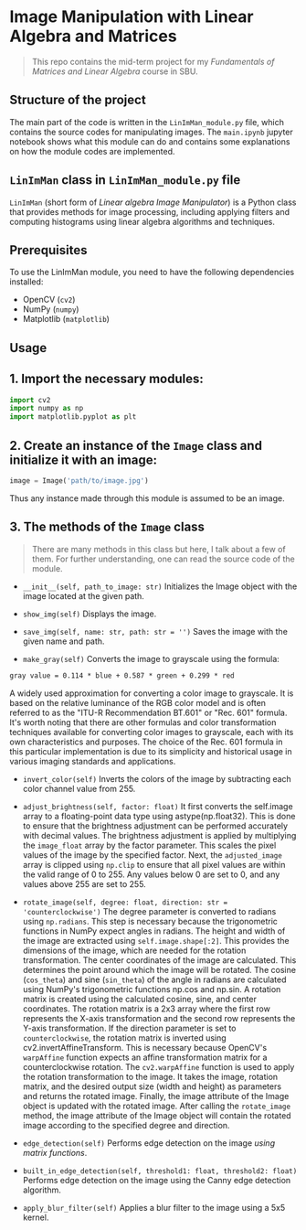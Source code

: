 # Image Manipulation with Linear Algebra and Matrices
> This repo contains the mid-term project for my *Fundamentals of Matrices and Linear Algebra* course in SBU.

## Structure of the project
The main part of the code is written in the `LinImMan_module.py` file, which contains the source codes for manipulating images. The `main.ipynb` jupyter notebook shows what this module can do and contains some explanations on how the module codes are implemented.

## `LinImMan` class in `LinImMan_module.py` file
`LinImMan` (short form of *Linear algebra Image Manipulator*) is a Python class that provides methods for image processing, including applying filters and computing histograms using linear algebra algorithms and techniques.

## Prerequisites
To use the LinImMan module, you need to have the following dependencies installed:
- OpenCV (`cv2`)
- NumPy (`numpy`)
- Matplotlib (`matplotlib`)

## Usage

## 1. Import the necessary modules:

```python
import cv2
import numpy as np
import matplotlib.pyplot as plt
```
## 2. Create an instance of the `Image` class and initialize it with an image:
```python
image = Image('path/to/image.jpg')
```
Thus any instance made through this module is assumed to be an image.

## 3. The methods of the `Image` class
> There are many methods in this class but here, I talk about a few of them. For further understanding, one can read the source code of the module.

- `__init__(self, path_to_image: str)` 
Initializes the Image object with the image located at the given path.

- `show_img(self)`
Displays the image.

- `save_img(self, name: str, path: str = '')`
Saves the image with the given name and path.

- `make_gray(self)`
Converts the image to grayscale using the formula:
```latex
gray value = 0.114 * blue + 0.587 * green + 0.299 * red
```
A widely used approximation for converting a color image to grayscale. It is based on the relative luminance of the RGB color model and is often referred to as the "ITU-R Recommendation BT.601" or "Rec. 601" formula.
It's worth noting that there are other formulas and color transformation techniques available for converting color images to grayscale, each with its own characteristics and purposes. The choice of the Rec. 601 formula in this particular implementation is due to its simplicity and historical usage in various imaging standards and applications.

- `invert_color(self)`
Inverts the colors of the image by subtracting each color channel value from 255.

- `adjust_brightness(self, factor: float)`
It first converts the self.image array to a floating-point data type using astype(np.float32). This is done to ensure that the brightness adjustment can be performed accurately with decimal values.
The brightness adjustment is applied by multiplying the `image_float` array by the factor parameter. This scales the pixel values of the image by the specified factor.
Next, the `adjusted_image` array is clipped using `np.clip` to ensure that all pixel values are within the valid range of 0 to 255. Any values below 0 are set to 0, and any values above 255 are set to 255.

- `rotate_image(self, degree: float, direction: str = 'counterclockwise')`
The degree parameter is converted to radians using `np.radians`. This step is necessary because the trigonometric functions in NumPy expect angles in radians.
The height and width of the image are extracted using `self.image.shape[:2]`. This provides the dimensions of the image, which are needed for the rotation transformation.
The center coordinates of the image are calculated. This determines the point around which the image will be rotated.
The cosine (`cos_theta`) and sine (`sin_theta`) of the angle in radians are calculated using NumPy's trigonometric functions np.cos and np.sin.
A rotation matrix is created using the calculated cosine, sine, and center coordinates. The rotation matrix is a 2x3 array where the first row represents the X-axis transformation and the second row represents the Y-axis transformation.
If the direction parameter is set to `counterclockwise`, the rotation matrix is inverted using cv2.invertAffineTransform. This is necessary because OpenCV's `warpAffine` function expects an affine transformation matrix for a counterclockwise rotation.
The `cv2.warpAffine` function is used to apply the rotation transformation to the image. It takes the image, rotation matrix, and the desired output size (width and height) as parameters and returns the rotated image.
Finally, the image attribute of the Image object is updated with the rotated image.
After calling the `rotate_image` method, the image attribute of the Image object will contain the rotated image according to the specified degree and direction.

- `edge_detection(self)` 
Performs edge detection on the image *using matrix functions*.

- `built_in_edge_detection(self, threshold1: float, threshold2: float)`
Performs edge detection on the image using the Canny edge detection algorithm.

- `apply_blur_filter(self)` 
Applies a blur filter to the image using a 5x5 kernel.
